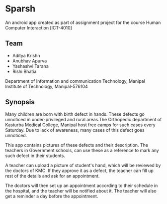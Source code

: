 # Sparsh

An android app created as part of assignment project for the course Human Computer Interaction [ICT-4010]

## Team

* Aditya Krishn
* Anubhav Apurva
* Yashashvi Tarana
* Rishi Bhatia

Department of Information and communication Technology,
Manipal Institute of Technology,
Manipal-576104

## Synopsis

Many children are born with birth defect in hands. These defects go unnoticed in under-privileged and rural areas.The Orthopedic department of Kasturba Medical College, Manipal host free camps for such cases every Saturday. Due to lack of awareness, many cases of this defect goes unnoticed.

This app contains pictures of these defects and their description. The teachers in Government schools, can use these as a reference to mark any such defect in their students.

A teacher can upload a picture of student's hand, which will be reviewed by the doctors of KMC. If they approve it as a defect, the teacher can fill up rest of the details and ask for an appointment.

The doctors will then set up an appointment according to their schedule in the hospital, and the teacher will be notified about it. The teacher will also get a reminder a day before the appointment.
